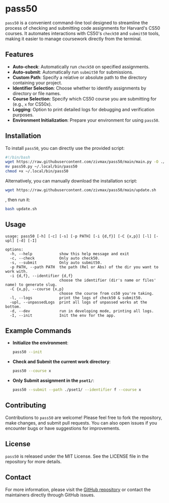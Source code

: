 # pass50

`pass50` is a convenient command-line tool designed to streamline the process of checking and submitting code assignments for Harvard's CS50 courses. It automates interactions with CS50's `check50` and `submit50` tools, making it easier to manage coursework directly from the terminal.

## Features

- **Auto-check**: Automatically run `check50` on specified assignments.
- **Auto-submit**: Automatically run `submit50` for submissions.
- **Custom Path**: Specify a relative or absolute path to the directory containing your project.
- **Identifier Selection**: Choose whether to identify assignments by directory or file names.
- **Course Selection**: Specify which CS50 course you are submitting for (e.g., `x` for CS50x).
- **Logging**: Option to print detailed logs for debugging and verification purposes.
- **Environment Initialization**: Prepare your environment for using `pass50`.

## Installation

To install `pass50`, you can directly use the provided script:

```bash
#!/bin/bash
wget https://raw.githubusercontent.com/zivmax/pass50/main/main.py -O ./pass50.py
mv pass50.py ~/.local/bin/pass50
chmod +x ~/.local/bin/pass50
```

Alternatively, you can manually download the installation script:

```bash
wget https://raw.githubusercontent.com/zivmax/pass50/main/update.sh
```
, then run it:
```bash
bash update.sh
```

## Usage

```plaintext
usage: pass50 [-h] [-c] [-s] [-p PATH] [-i {d,f}] [-C {x,p}] [-l] [-upl] [-d] [-I]

options:
  -h, --help            show this help message and exit
  -c, --check           Only auto check50.
  -s, --submit          Only auto submit50.
  -p PATH, --path PATH  the path (Rel or Abs) of the dir you want to work with.
  -i {d,f}, --identifier {d,f}
                        choose the identifier (dir's name or files' name) to generate slug.
  -C {x,p}, --course {x,p}
                        choose the course from cs50 you're taking.
  -l, --logs            print the logs of check50 & submit50.
  -upl, --unpassedLogs  print all logs of unpassed works at the bottom.
  -d, --dev             run in developing mode, printing all logs.
  -I, --init            Init the env for the app.
```

## Example Commands

- **Initialize the environment**:
  ```bash
  pass50 --init
  ```
- **Check and Submit the current work directory**:
  ```bash
  pass50 --course x
  ```
- **Only Submit assignment in the `pset1/`**:
  ```bash
  pass50 --submit --path ./pset1/ --identifier f --course x
  ```

## Contributing

Contributions to `pass50` are welcome! Please feel free to fork the repository, make changes, and submit pull requests. You can also open issues if you encounter bugs or have suggestions for improvements.

## License

`pass50` is released under the MIT License. See the LICENSE file in the repository for more details.

## Contact

For more information, please visit the [GitHub repository](https://github.com/zivmax/pass50) or contact the maintainers directly through GitHub issues.
